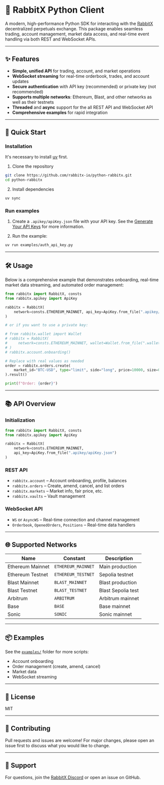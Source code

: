 # 🐇 RabbitX Python Client

A modern, high-performance Python SDK for interacting with the [RabbitX](https://rabbitx.io) decentralized perpetuals exchange. This package enables seamless trading, account management, market data access, and real-time event handling via both REST and WebSocket APIs.

---

## ✨ Features

- **Simple, unified API** for trading, account, and market operations
- **WebSocket streaming** for real-time orderbook, trades, and account updates
- **Secure authentication** with API key (recommended) or private key (not recommended)
- **Supports multiple networks**: Ethereum, Blast, and other networks as well as their testnets
- **Threaded** and **async** support for the all REST API and WebSocket API
- **Comprehensive examples** for rapid integration

---

## 🚀 Quick Start

### Installation

It's necessary to install [uv](https://docs.astral.sh/uv/) first.

1. Clone the repository

```bash
git clone https://github.com/rabbitx-io/python-rabbitx.git
cd python-rabbitx
```

2. Install dependencies
```bash
uv sync
```

### Run examples

1. Create a `.apikey/apiKey.json` file with your API key. See the [Generate Your API Keys](https://docs.rabbitx.com/api-documentation/generate-your-api-keys) for more information.

2. Run the example:

```bash
uv run examples/auth_api_key.py
```

---

## 🛠️ Usage

Below is a comprehensive example that demonstrates onboarding, real-time market data streaming, and automated order management:

```python
from rabbitx import RabbitX, consts
from rabbitx.apikey import ApiKey

rabbitx = RabbitX(
    network=consts.ETHEREUM_MAINNET, api_key=ApiKey.from_file(".apikey/apiKey.json")
)

# or if you want to use a private key:

# from rabbitx.wallet import Wallet
# rabbitx = RabbitX(
#     network=consts.ETHEREUM_MAINNET, wallet=Wallet.from_file(".wallets/wallet.pk")
# )
# rabbitx.account.onboarding()

# Replace with real values as needed
order = rabbitx.orders.create(
    market_id="BTC-USD", type="limit", side="long", price=10000, size=0.001
).result()

print(f"Order: {order}")
```

---

## 📚 API Overview

### Initialization

```python
from rabbitx import RabbitX, consts
from rabbitx.apikey import ApiKey

rabbitx = RabbitX(
    network=consts.ETHEREUM_MAINNET,
    api_key=ApiKey.from_file(".apikey/apiKey.json")
)
```

### REST API
- `rabbitx.account` – Account onboarding, profile, balances
- `rabbitx.orders` – Create, amend, cancel, and list orders
- `rabbitx.markets` – Market info, fair price, etc.
- `rabbitx.vaults` – Vault management

### WebSocket API
- `WS` or `AsyncWS` – Real-time connection and channel management
- `Orderbook`, `OpenedOrders`, `Positions` – Real-time data handlers

---

## 🌐 Supported Networks

| Name                | Constant                | Description         |
|---------------------|------------------------|---------------------|
| Ethereum Mainnet    | `ETHEREUM_MAINNET`     | Main production     |
| Ethereum Testnet    | `ETHEREUM_TESTNET`     | Sepolia testnet     |
| Blast Mainnet       | `BLAST_MAINNET`        | Blast production    |
| Blast Testnet       | `BLAST_TESTNET`        | Blast Sepolia test  |
| Arbitrum            | `ARBITRUM`             | Arbitrum mainnet    |
| Base                | `BASE`                 | Base mainnet        |
| Sonic               | `SONIC`                | Sonic mainnet       |

---

## 📦 Examples

See the [`examples/`](examples/) folder for more scripts:
- Account onboarding
- Order management (create, amend, cancel)
- Market data
- WebSocket streaming

---

## 📝 License

MIT

---

## 🤝 Contributing

Pull requests and issues are welcome! For major changes, please open an issue first to discuss what you would like to change.

---

## 💬 Support

For questions, join the [RabbitX Discord](https://discord.gg/rabbitx) or open an issue on GitHub.
